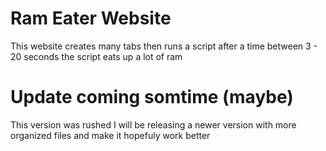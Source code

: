 # Ram Eater Website

This website creates many tabs then runs a script after a time between 3 - 20 seconds the script eats up a lot of ram

# Update coming somtime (maybe)

This version was rushed I will be releasing a newer version with more organized files and make it hopefuly work better
